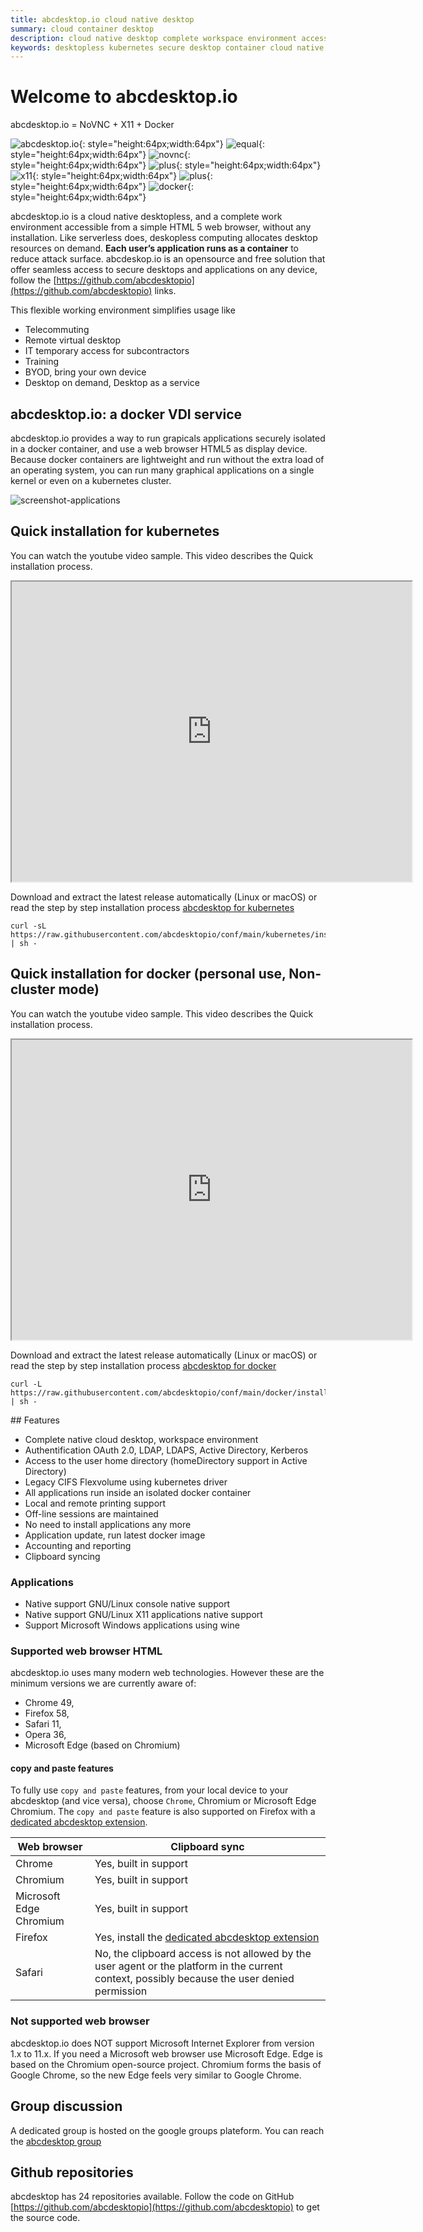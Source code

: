 ```yaml
---
title: abcdesktop.io cloud native desktop
summary: cloud container desktop
description: cloud native desktop complete workspace environment accessible from a web browser
keywords: desktopless kubernetes secure desktop container cloud native telecommuting remove virtual on demand vdi vnc digital workspace reduce attack surface byod bring your own device reduce attack surface novnc rdp citrix
---
```


# Welcome to abcdesktop.io 

abcdesktop.io = NoVNC + X11 + Docker

![abcdesktop.io](img/logo.svg){: style="height:64px;width:64px"}
![equal](img/equals.svg){: style="height:64px;width:64px"}
![novnc](img/novnc-icon.svg){: style="height:64px;width:64px"}
![plus](img/plus.svg){: style="height:64px;width:64px"}
![x11](img/x11logo.svg){: style="height:64px;width:64px"}
![plus](img/plus.svg){: style="height:64px;width:64px"}
![docker](img/docker-logo.svg){: style="height:64px;width:64px"}



abcdesktop.io is a cloud native desktopless, and a complete work environment accessible from a simple HTML 5 web browser, without any installation. Like serverless does, deskopless computing allocates desktop resources on demand.  **Each user’s application runs as a container** to reduce attack surface.
abcdeskop.io is an opensource and free solution that offer seamless access to secure desktops and applications on any device, follow the [https://github.com/abcdesktopio](https://github.com/abcdesktopio) links.

This flexible working environment simplifies usage like

- Telecommuting
- Remote virtual desktop 
- IT temporary access for subcontractors
- Training  
- BYOD, bring your own device
- Desktop on demand, Desktop as a service


## abcdesktop.io: a docker VDI service

abcdesktop.io provides a way to run grapicals applications securely isolated in a docker container, and use a web browser HTML5 as display device. Because docker containers are lightweight and run without the extra load of an operating system, you can run many graphical applications on a single kernel or even on a kubernetes cluster.

![screenshot-applications](img/screenshot-applications.png)

## Quick installation for kubernetes
You can watch the youtube video sample. This video describes the Quick installation process.

<iframe width="640" height="480" src="https://www.youtube.com/embed/KpjG4ksoGNI" allow="accelerometer; autoplay; encrypted-media; gyroscope; picture-in-picture" allowfullscreen> </iframe>

Download and extract the latest release automatically (Linux or macOS) or read the step by step installation process [abcdesktop for kubernetes](/setup/kubernetes_abcdesktop/)

```
curl -sL https://raw.githubusercontent.com/abcdesktopio/conf/main/kubernetes/install.sh | sh -
```

## Quick installation for docker (personal use, Non-cluster mode)
You can watch the youtube video sample. This video describes the Quick installation process.

<iframe width="640" height="480" src="https://www.youtube.com/embed/_A80Sy9g28I" allow="accelerometer; autoplay; encrypted-media; gyroscope; picture-in-picture" allowfullscreen> </iframe>

Download and extract the latest release automatically (Linux or macOS) or read the step by step installation process [abcdesktop for docker](/setup/dockermode/)

```
curl -L https://raw.githubusercontent.com/abcdesktopio/conf/main/docker/install.sh | sh -
```

## Features

- Complete native cloud desktop, workspace environment
- Authentification OAuth 2.0, LDAP, LDAPS, Active Directory, Kerberos
- Access to the user home directory (homeDirectory support in Active Directory)
- Legacy CIFS Flexvolume using kubernetes driver 
- All applications run inside an isolated docker container
- Local and remote printing support 
- Off-line sessions are maintained
- No need to install applications any more
- Application update, run latest docker image
- Accounting and reporting 
- Clipboard syncing

### Applications

- Native support GNU/Linux console native support
- Native support GNU/Linux X11 applications native support
- Support Microsoft Windows applications using wine

### Supported web browser HTML

abcdesktop.io uses many modern web technologies. However these are the minimum versions we are currently aware of:

* Chrome 49, 
* Firefox 58, 
* Safari 11, 
* Opera 36,  
* Microsoft Edge (based on Chromium)

#### copy and paste features
To fully use `copy and paste` features, from your local device to your abcdesktop (and vice versa), choose `Chrome`, Chromium or  Microsoft Edge Chromium. The `copy and paste` feature is also supported on Firefox with a [dedicated abcdesktop extension](/common/firefox-extension).

| Web browser      | Clipboard sync                 |
|------------------|-------------------------------------|
|  Chrome     | Yes, built in support |
|  Chromium     | Yes, built in support  |
|  Microsoft Edge Chromium     | Yes, built in support  |
|  Firefox       | Yes, install the [dedicated abcdesktop extension](/common/firefox-extension)| 
|  Safari       | No, the clipboard access is not allowed by the user agent or the platform in the current context, possibly because the user denied permission| 

### Not supported web browser

abcdesktop.io does NOT support Microsoft Internet Explorer from version 1.x to 11.x. If you need a Microsoft web browser use Microsoft Edge. Edge is based on the Chromium open-source project. Chromium forms the basis of Google Chrome, so the new Edge feels very similar to Google Chrome.

## Group discussion 

A dedicated group is hosted on the google groups plateform. You can reach the [abcdesktop group](https://groups.google.com/g/abcdesktop)


## Github repositories
abcdesktop has 24 repositories available. Follow the code on GitHub [https://github.com/abcdesktopio](https://github.com/abcdesktopio) to get the source code.

